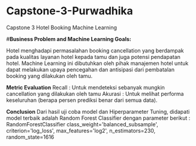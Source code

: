 # Capstone-3-Purwadhika
Capstone 3 Hotel Booking Machine Learning

#**Business Problem and Machine Learning Goals:**

Hotel menghadapi permasalahan booking cancellation yang berdampak pada kualitas layanan hotel kepada tamu dan juga potensi pendapatan hotel. Machine Learning ini dibutuhkan oleh pihak manajemen hotel untuk dapat melakukan upaya pencegahan dan antisipasi dari pembatalan booking yang dilakukan oleh tamu.

**Metric Evaluation**
Recall : Untuk mendeteksi sebanyak mungkin cancellation yang dilakukan oleh tamu
Akurasi :  Untuk melihat performa keseluruhan (berapa persen prediksi benar dari semua data).

**Conclusion**
Dari hasil uji coba model dan Hiperparameter Tuning, didapati model terbaik adalah Random Forest Classifier dengan parameter berikut :
RandomForestClassifier
class_weight='balanced_subsample', 
criterion='log_loss',
max_features='log2', n_estimators=230,
random_state=1616
